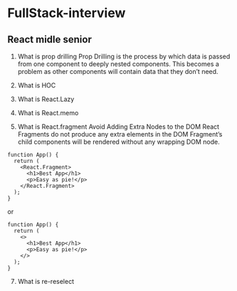 # FullStack-interview

## React midle senior

1. What is prop drilling
Prop Drilling is the process by which data is passed from one component to deeply nested components. This becomes a problem as other components will contain data that they don’t need.

2. What is HOC

4. What is React.Lazy
5. What is React.memo
6. What is React.fragment
Avoid Adding Extra Nodes to the DOM React Fragments do not produce any extra elements in the DOM Fragment’s child components will be rendered without any wrapping DOM node.
```
function App() {
  return (
    <React.Fragment>
      <h1>Best App</h1>
      <p>Easy as pie!</p>
    </React.Fragment>
  );
}
```
or
```
function App() {
  return (
    <>
      <h1>Best App</h1>
      <p>Easy as pie!</p>
    </>
  );
}
```
7. What is re-reselect
